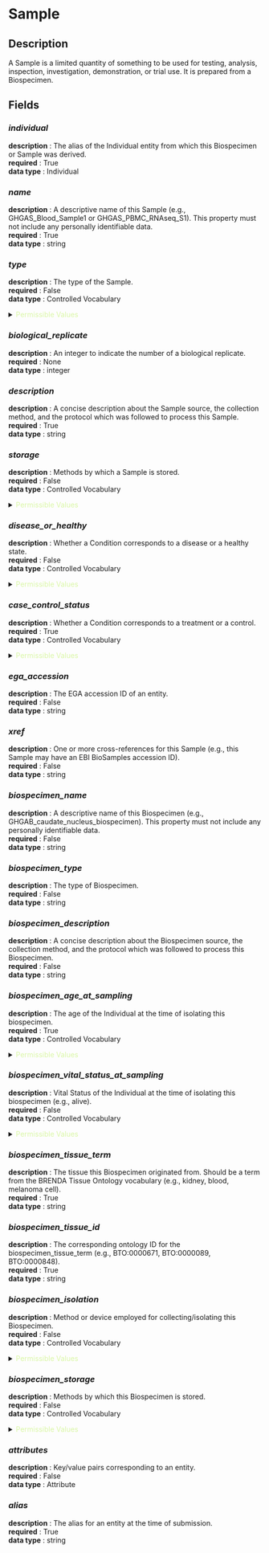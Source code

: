 # Sample

## Description

A Sample is a limited quantity of something to be used for testing, analysis, inspection, investigation, demonstration, or trial use.  It is prepared from a Biospecimen.

## Fields

### ***individual***<br>
**description** : The alias of the Individual entity from which this Biospecimen or Sample was derived.<br>
**required** : True<br>
**data type** : Individual <br>
### ***name***<br>
**description** : A descriptive name of this Sample (e.g., GHGAS_Blood_Sample1 or GHGAS_PBMC_RNAseq_S1). This property must not include any personally identifiable data.<br>
**required** : True<br>
**data type** : string <br>
### ***type***<br>
**description** : The type of the Sample.<br>
**required** : False<br>
**data type** : Controlled Vocabulary <br>

<details>
<summary> <span style="color:#DAF7A6">Permissible Values</span> </summary>

| Permissible Values | Description |
| --- | --- |
| `CF_DNA` | `Cell Free (CF), circulating DNA was used for sequencing.` |
| `DEPLETED_RNA` | `Depleted RNA was used for sequencing.` |
| `DS_DNA_CHIP` | `Double-stranded DNA was used for sequencing.` |
| `FFPE_DNA` | `Formalin-fixed, paraffin-embedded DNA was used for sequencing.` |
| `FFPE_TOTAL_RNA` | `Formalin-fixed, paraffin-embedded total DNA was used for sequencing.` |
| `GENOMIC_DNA` | `Genomic DNA was used for sequencing.` |
| `PCR_PRODUCTS` | `PCR products were used for sequencing.` |
| `POLY_A_RNA` | `Polyadenylated (polyA) RNA was used for sequencing.` |
| `SINGLE_CELL_DNA` | `DNA originating from single cells was used for sequencing.` |
| `SINGLE_CELL_RNA` | `RNA originating from single cells was used for sequencing.` |
| `SINGLE_CELL_NUCLEI` | `RNA originating from single cell nuclei was used for sequencing.` |
| `SMALL_RNA` | `Small RNA was used for sequencing.` |
| `TOTAL_RNA` | `Total RNA was used for sequencing.` |
 

</details>

### ***biological_replicate***<br>
**description** : An integer to indicate the number of a biological replicate.<br>
**required** : None<br>
**data type** : integer <br>
### ***description***<br>
**description** : A concise description about the Sample source, the collection method, and the protocol which was followed to process this Sample.<br>
**required** : True<br>
**data type** : string <br>
### ***storage***<br>
**description** : Methods by which a Sample is stored.<br>
**required** : False<br>
**data type** : Controlled Vocabulary <br>

<details>
<summary> <span style="color:#DAF7A6">Permissible Values</span> </summary>

| Permissible Values | Description |
| --- | --- |
| `REFRIGERATOR` | `The sample / biospecimen was stored in a refrigerator at 2°C to 5°C.` |
| `FREEZER` | `The sample / biospecimen was stored in a freezer at -20°C.` |
| `ULTRA_LOW_FREEZER` | `The sample / biospecimen was stored in a ultra-low freezer at -80°C.` |
| `CRYOGENIC_FREEZER` | `The sample / biospecimen was stored in a cryogenic freezer at -150°C to -190°C.` |
| `NONE` | `The sample / biospecimen was not stored.` |
| `OTHER` | `The sample / biospecimen was stored with a method differing from the available options.` |
| `UNKNOWN` | `The storage method is unknown.` |
 

</details>

### ***disease_or_healthy***<br>
**description** : Whether a Condition corresponds to a disease or a healthy state.<br>
**required** : False<br>
**data type** : Controlled Vocabulary <br>

<details>
<summary> <span style="color:#DAF7A6">Permissible Values</span> </summary>

| Permissible Values | Description |
| --- | --- |
| `DISEASE` | `Disease state.` |
| `HEALTHY` | `Healthy state.` |
| `NOT_APPLICABLE` | `The distinction is not applicaple.` |
 

</details>

### ***case_control_status***<br>
**description** : Whether a Condition corresponds to a treatment or a control.<br>
**required** : True<br>
**data type** : Controlled Vocabulary <br>

<details>
<summary> <span style="color:#DAF7A6">Permissible Values</span> </summary>

| Permissible Values | Description |
| --- | --- |
| `CASE` | `The participant is a true case for the phenotype under consideration.` |
| `CONTROL` | `The participant is a true control for the phenotype under consideration.` |
| `OTHER` | `The participant's status is neither case nor control.` |
| `UNKNOWN` | `The participant's status is not known.` |
 

</details>

### ***ega_accession***<br>
**description** : The EGA accession ID of an entity.<br>
**required** : False<br>
**data type** : string <br>
### ***xref***<br>
**description** : One or more cross-references for this Sample (e.g., this Sample may have an EBI BioSamples accession ID).<br>
**required** : False<br>
**data type** : string <br>
### ***biospecimen_name***<br>
**description** : A descriptive name of this Biospecimen (e.g., GHGAB_caudate_nucleus_biospecimen). This property must not include any personally identifiable data.<br>
**required** : False<br>
**data type** : string <br>
### ***biospecimen_type***<br>
**description** : The type of Biospecimen.<br>
**required** : False<br>
**data type** : string <br>
### ***biospecimen_description***<br>
**description** : A concise description about the Biospecimen source, the collection method, and the protocol which was followed to process this Biospecimen.<br>
**required** : False<br>
**data type** : string <br>
### ***biospecimen_age_at_sampling***<br>
**description** : The age of the Individual at the time of isolating this biospecimen.<br>
**required** : True<br>
**data type** : Controlled Vocabulary <br>

<details>
<summary> <span style="color:#DAF7A6">Permissible Values</span> </summary>

| Permissible Values | Description |
| --- | --- |
| `0_TO_5` | `Age between 0 to 5.` |
| `6_TO_10` | `Age between 6 to 10.` |
| `11_TO_15` | `Age between 11 to 15.` |
| `16_TO_20` | `Age between 16 to 20.` |
| `21_TO_25` | `Age between 21 to 25.` |
| `26_TO_30` | `Age between 26 to 30.` |
| `31_TO_35` | `Age between 31 to 35.` |
| `36_TO_40` | `Age between 36 to 40.` |
| `41_TO_45` | `Age between 41 to 45.` |
| `46_TO_50` | `Age between 46 to 50.` |
| `51_TO_55` | `Age between 51 to 55.` |
| `56_TO_60` | `Age between 56 to 60.` |
| `61_TO_65` | `Age between 61 to 65.` |
| `66_TO_70` | `Age between 66 to 70.` |
| `71_TO_75` | `Age between 71 to 75.` |
| `76_TO_80` | `Age between 76 to 80.` |
| `81_OR_OLDER` | `Age above 80.` |
| `UNKNOWN` | `Age range unknown.` |
 

</details>

### ***biospecimen_vital_status_at_sampling***<br>
**description** : Vital Status of the Individual at the time of isolating this biospecimen (e.g., alive).<br>
**required** : False<br>
**data type** : Controlled Vocabulary <br>

<details>
<summary> <span style="color:#DAF7A6">Permissible Values</span> </summary>

| Permissible Values | Description |
| --- | --- |
| `ALIVE` | `Showing characteristics of life; displaying signs of life.` |
| `DECEASED` | `The cessation of life.` |
| `UNKNOWN` | `Vital status is unknown.` |
 

</details>

### ***biospecimen_tissue_term***<br>
**description** : The tissue this Biospecimen originated from. Should be a term from the BRENDA Tissue Ontology vocabulary (e.g., kidney, blood, melanoma cell).<br>
**required** : True<br>
**data type** : string <br>
### ***biospecimen_tissue_id***<br>
**description** : The corresponding ontology ID for the biospecimen_tissue_term (e.g., BTO:0000671, BTO:0000089, BTO:0000848).<br>
**required** : True<br>
**data type** : string <br>
### ***biospecimen_isolation***<br>
**description** : Method or device employed for collecting/isolating this Biospecimen.<br>
**required** : False<br>
**data type** : Controlled Vocabulary <br>

<details>
<summary> <span style="color:#DAF7A6">Permissible Values</span> </summary>

| Permissible Values | Description |
| --- | --- |
| `BLOOD_DRAW` | `Extraction of a blood specimen.` |
| `SURGICAL_REMOVAL` | `Extraction of a sample or part of an organ in a surgical procedure.` |
| `SALIVA_COLLECTION` | `Collection of saliva.` |
| `BUCCAL_SWAB` | `Sample collection using a buccal swab.` |
 

</details>

### ***biospecimen_storage***<br>
**description** : Methods by which this Biospecimen is stored.<br>
**required** : False<br>
**data type** : Controlled Vocabulary <br>

<details>
<summary> <span style="color:#DAF7A6">Permissible Values</span> </summary>

| Permissible Values | Description |
| --- | --- |
| `REFRIGERATOR` | `The sample / biospecimen was stored in a refrigerator at 2°C to 5°C.` |
| `FREEZER` | `The sample / biospecimen was stored in a freezer at -20°C.` |
| `ULTRA_LOW_FREEZER` | `The sample / biospecimen was stored in a ultra-low freezer at -80°C.` |
| `CRYOGENIC_FREEZER` | `The sample / biospecimen was stored in a cryogenic freezer at -150°C to -190°C.` |
| `NONE` | `The sample / biospecimen was not stored.` |
| `OTHER` | `The sample / biospecimen was stored with a method differing from the available options.` |
| `UNKNOWN` | `The storage method is unknown.` |
 

</details>

### ***attributes***<br>
**description** : Key/value pairs corresponding to an entity.<br>
**required** : False<br>
**data type** : Attribute <br>
### ***alias***<br>
**description** : The alias for an entity at the time of submission.<br>
**required** : True<br>
**data type** : string <br>
